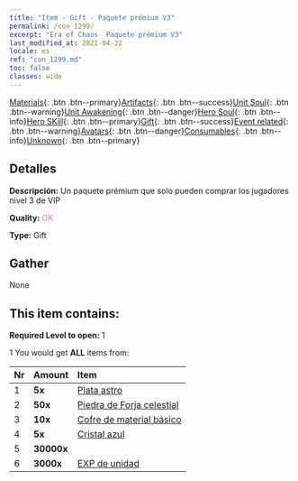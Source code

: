 ```yaml
---
title: "Item - Gift - Paquete prémium V3"
permalink: /con_1299/
excerpt: "Era of Chaos  Paquete prémium V3"
last_modified_at: 2021-04-22
locale: es
ref: "con_1299.md"
toc: false
classes: wide
---
```

 [Materials](/ItemsES/){: .btn .btn--primary}[Artifacts](/ItemsES/Artifacts/){: .btn .btn--success}[Unit Soul](/ItemsES/UnitSoul/){: .btn .btn--warning}[Unit Awakening](/ItemsES/UnitAwakening/){: .btn .btn--danger}[Hero Soul](/ItemsES/HeroSoul/){: .btn .btn--info}[Hero SKill](/ItemsES/HeroSkill/){: .btn .btn--primary}[Gift](/ItemsES/Gift/){: .btn .btn--success}[Event related](/ItemsES/Events/){: .btn .btn--warning}[Avatars](/ItemsES/Avatars/){: .btn .btn--danger}[Consumables](/ItemsES/Consumables/){: .btn .btn--info}[Unknown](/ItemsES/Unknown/){: .btn .btn--primary}

## Detalles
 **Descripción:** Un paquete prémium que solo pueden comprar los jugadores nivel 3 de VIP

 **Quality:** <span style="color: #DA70D6">OK</span>

 **Type:** Gift

## Gather

  None

## This item contains:

 **Required Level to open:** 1

 1 You would get **ALL** items  from:

  | Nr | Amount |     Item    |
  |:---|:-------|:------------|
  | 1 |  **5x** | [Plata astro](/es/Items/con_969/) |  | 
  | 2 |  **50x** | [Piedra de Forja celestial](/es/Items/art_188/) |  | 
  | 3 |  **10x** | [Cofre de material básico](/es/Items/con_756/) |  | 
  | 4 |  **5x** | [Cristal azul](/es/Items/con_716/) |  | 
  | 5 |  **30000x** | <i class="fas fa-coins"/> |  | 
  | 6 |  **3000x** | [EXP de unidad](/es/Items/con_902/) |  | 
